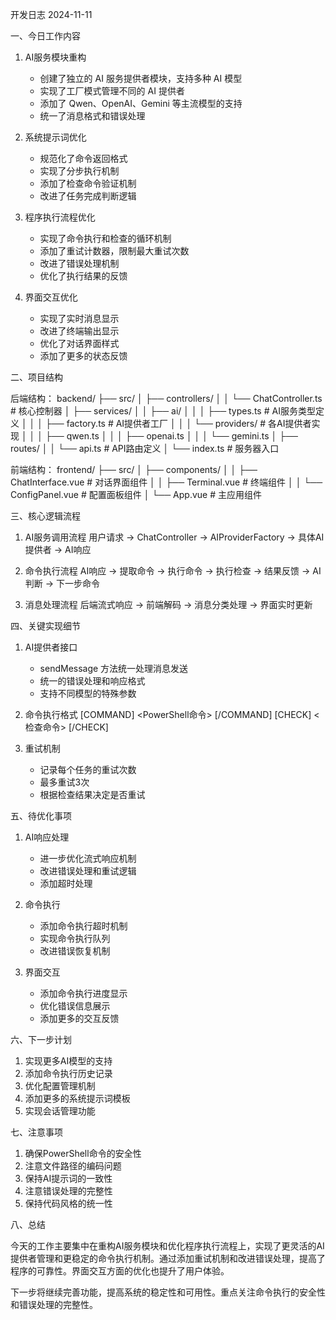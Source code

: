 开发日志 2024-11-11

一、今日工作内容

1. AI服务模块重构
   - 创建了独立的 AI 服务提供者模块，支持多种 AI 模型
   - 实现了工厂模式管理不同的 AI 提供者
   - 添加了 Qwen、OpenAI、Gemini 等主流模型的支持
   - 统一了消息格式和错误处理

2. 系统提示词优化
   - 规范化了命令返回格式
   - 实现了分步执行机制
   - 添加了检查命令验证机制
   - 改进了任务完成判断逻辑

3. 程序执行流程优化
   - 实现了命令执行和检查的循环机制
   - 添加了重试计数器，限制最大重试次数
   - 改进了错误处理机制
   - 优化了执行结果的反馈

4. 界面交互优化
   - 实现了实时消息显示
   - 改进了终端输出显示
   - 优化了对话界面样式
   - 添加了更多的状态反馈

二、项目结构

后端结构：
backend/
├── src/
│   ├── controllers/
│   │   └── ChatController.ts    # 核心控制器
│   ├── services/
│   │   ├── ai/
│   │   │   ├── types.ts         # AI服务类型定义
│   │   │   ├── factory.ts       # AI提供者工厂
│   │   │   └── providers/       # 各AI提供者实现
│   │   │       ├── qwen.ts
│   │   │       ├── openai.ts
│   │   │       └── gemini.ts
│   ├── routes/
│   │   └── api.ts              # API路由定义
│   └── index.ts                # 服务器入口

前端结构：
frontend/
├── src/
│   ├── components/
│   │   ├── ChatInterface.vue   # 对话界面组件
│   │   ├── Terminal.vue        # 终端组件
│   │   └── ConfigPanel.vue     # 配置面板组件
│   └── App.vue                 # 主应用组件

三、核心逻辑流程

1. AI服务调用流程
   用户请求 -> ChatController -> AIProviderFactory -> 具体AI提供者 -> AI响应

2. 命令执行流程
   AI响应 -> 提取命令 -> 执行命令 -> 执行检查 -> 结果反馈 -> AI判断 -> 下一步命令

3. 消息处理流程
   后端流式响应 -> 前端解码 -> 消息分类处理 -> 界面实时更新

四、关键实现细节

1. AI提供者接口
   - sendMessage 方法统一处理消息发送
   - 统一的错误处理和响应格式
   - 支持不同模型的特殊参数

2. 命令执行格式
   [COMMAND]
   <PowerShell命令>
   [/COMMAND]
   [CHECK]
   <检查命令>
   [/CHECK]

3. 重试机制
   - 记录每个任务的重试次数
   - 最多重试3次
   - 根据检查结果决定是否重试

五、待优化事项

1. AI响应处理
   - 进一步优化流式响应机制
   - 改进错误处理和重试逻辑
   - 添加超时处理

2. 命令执行
   - 添加命令执行超时机制
   - 实现命令执行队列
   - 改进错误恢复机制

3. 界面交互
   - 添加命令执行进度显示
   - 优化错误信息展示
   - 添加更多的交互反馈

六、下一步计划

1. 实现更多AI模型的支持
2. 添加命令执行历史记录
3. 优化配置管理机制
4. 添加更多的系统提示词模板
5. 实现会话管理功能

七、注意事项

1. 确保PowerShell命令的安全性
2. 注意文件路径的编码问题
3. 保持AI提示词的一致性
4. 注意错误处理的完整性
5. 保持代码风格的统一性

八、总结

今天的工作主要集中在重构AI服务模块和优化程序执行流程上，实现了更灵活的AI提供者管理和更稳定的命令执行机制。通过添加重试机制和改进错误处理，提高了程序的可靠性。界面交互方面的优化也提升了用户体验。

下一步将继续完善功能，提高系统的稳定性和可用性。重点关注命令执行的安全性和错误处理的完整性。 